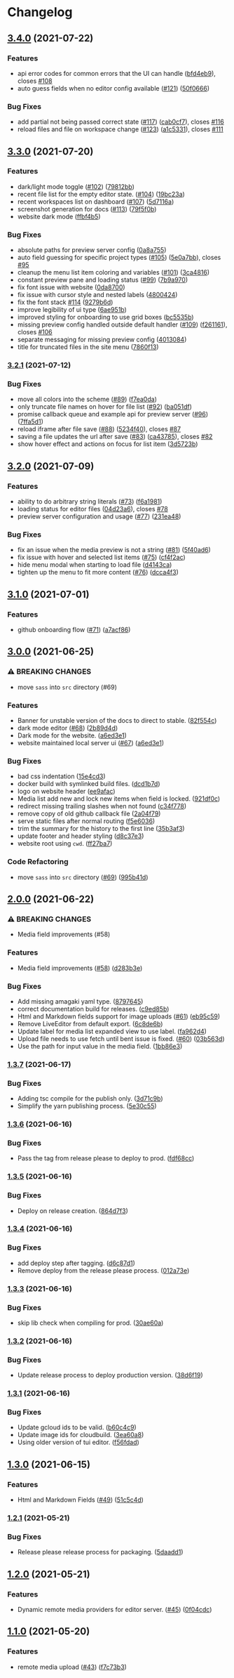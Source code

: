 # Changelog

## [3.4.0](https://www.github.com/blinkk/editor.dev-ui/compare/v3.3.0...v3.4.0) (2021-07-22)


### Features

* api error codes for common errors that the UI can handle ([bfd4eb9](https://www.github.com/blinkk/editor.dev-ui/commit/bfd4eb975f159e3e1ce849d5b05f024810e44c16)), closes [#108](https://www.github.com/blinkk/editor.dev-ui/issues/108)
* auto guess fields when no editor config available ([#121](https://www.github.com/blinkk/editor.dev-ui/issues/121)) ([50f0666](https://www.github.com/blinkk/editor.dev-ui/commit/50f06660605e6f307f53447b9e3c712b9ab8b3e3))


### Bug Fixes

* add partial not being passed correct state ([#117](https://www.github.com/blinkk/editor.dev-ui/issues/117)) ([cab0cf7](https://www.github.com/blinkk/editor.dev-ui/commit/cab0cf7449e298396aeff47b441816f5e0e427f5)), closes [#116](https://www.github.com/blinkk/editor.dev-ui/issues/116)
* reload files and file on workspace change ([#123](https://www.github.com/blinkk/editor.dev-ui/issues/123)) ([a1c5331](https://www.github.com/blinkk/editor.dev-ui/commit/a1c53318ee232cec7a982e808f9cf38b7598693d)), closes [#111](https://www.github.com/blinkk/editor.dev-ui/issues/111)

## [3.3.0](https://www.github.com/blinkk/editor.dev-ui/compare/v3.2.1...v3.3.0) (2021-07-20)


### Features

* dark/light mode toggle ([#102](https://www.github.com/blinkk/editor.dev-ui/issues/102)) ([79812bb](https://www.github.com/blinkk/editor.dev-ui/commit/79812bb1f3be1f13956a8be5b4eb2c3edba80d4b))
* recent file list for the empty editor state. ([#104](https://www.github.com/blinkk/editor.dev-ui/issues/104)) ([19bc23a](https://www.github.com/blinkk/editor.dev-ui/commit/19bc23aed9b25862a0a465135481964898b94408))
* recent workspaces list on dashboard ([#107](https://www.github.com/blinkk/editor.dev-ui/issues/107)) ([5d7116a](https://www.github.com/blinkk/editor.dev-ui/commit/5d7116a39dc7da94e174c9463e8623fbc1b24a22))
* screenshot generation for docs ([#113](https://www.github.com/blinkk/editor.dev-ui/issues/113)) ([79f5f0b](https://www.github.com/blinkk/editor.dev-ui/commit/79f5f0b43dd8b881a486472d24be66487f193625))
* website dark mode ([ffbf4b5](https://www.github.com/blinkk/editor.dev-ui/commit/ffbf4b51765c81f15592a08abb6a94d5b6ad0948))


### Bug Fixes

* absolute paths for preview server config ([0a8a755](https://www.github.com/blinkk/editor.dev-ui/commit/0a8a7550c71f65f69b5c3569ae43a909f42c14e2))
* auto field guessing for specific project types ([#105](https://www.github.com/blinkk/editor.dev-ui/issues/105)) ([5e0a7bb](https://www.github.com/blinkk/editor.dev-ui/commit/5e0a7bb2564fb48e9a872c63cf2122ca6f4af398)), closes [#95](https://www.github.com/blinkk/editor.dev-ui/issues/95)
* cleanup the menu list item coloring and variables ([#101](https://www.github.com/blinkk/editor.dev-ui/issues/101)) ([3ca4816](https://www.github.com/blinkk/editor.dev-ui/commit/3ca4816a68a4a2f6cce8627439203fea3b344fb9))
* constant preview pane and loading status ([#99](https://www.github.com/blinkk/editor.dev-ui/issues/99)) ([7b9a970](https://www.github.com/blinkk/editor.dev-ui/commit/7b9a970e8f674c54ff2d6bd5dbc054f51253f4fd))
* fix font issue with website ([0da8700](https://www.github.com/blinkk/editor.dev-ui/commit/0da8700f5307e94ea01ec72c8ab69703e0979f90))
* fix issue with cursor style and nested labels ([4800424](https://www.github.com/blinkk/editor.dev-ui/commit/4800424396d7e3786e0f514d2af0eeffe3c9b56d))
* fix the font stack [#114](https://www.github.com/blinkk/editor.dev-ui/issues/114) ([9279b6d](https://www.github.com/blinkk/editor.dev-ui/commit/9279b6de5ea4159e65a39298ef949bb312b3b6a6))
* improve legibility of ui type ([6ae951b](https://www.github.com/blinkk/editor.dev-ui/commit/6ae951b888fe1946358540e2b5397290b36312af))
* improved styling for onboarding to use grid boxes ([bc5535b](https://www.github.com/blinkk/editor.dev-ui/commit/bc5535b86490c215ba028b9bb66fbe2e691a518a))
* missing preview config handled outside default handler ([#109](https://www.github.com/blinkk/editor.dev-ui/issues/109)) ([f261161](https://www.github.com/blinkk/editor.dev-ui/commit/f261161b21a220c26f4a1cd41617103ed43fbaf3)), closes [#106](https://www.github.com/blinkk/editor.dev-ui/issues/106)
* separate messaging for missing preview config ([4013084](https://www.github.com/blinkk/editor.dev-ui/commit/40130848a7168ce7121b3573c7090b4a339b9e46))
* title for truncated files in the site menu ([7860f13](https://www.github.com/blinkk/editor.dev-ui/commit/7860f1328b87b39ec44f3b282f501a6107b5f79e))

### [3.2.1](https://www.github.com/blinkk/editor.dev-ui/compare/v3.2.0...v3.2.1) (2021-07-12)


### Bug Fixes

* move all colors into the scheme ([#89](https://www.github.com/blinkk/editor.dev-ui/issues/89)) ([f7ea0da](https://www.github.com/blinkk/editor.dev-ui/commit/f7ea0da7b63e066c81a99375fe74fcd080e7d333))
* only truncate file names on hover for file list ([#92](https://www.github.com/blinkk/editor.dev-ui/issues/92)) ([ba051df](https://www.github.com/blinkk/editor.dev-ui/commit/ba051df1e10bcf9d8786a68d413a73ad177ba843))
* promise callback queue and example api for preview server ([#96](https://www.github.com/blinkk/editor.dev-ui/issues/96)) ([7ffa5d1](https://www.github.com/blinkk/editor.dev-ui/commit/7ffa5d1b693cef9ab07e084f1ac642ea2049a01f))
* reload iframe after file save ([#88](https://www.github.com/blinkk/editor.dev-ui/issues/88)) ([5234f40](https://www.github.com/blinkk/editor.dev-ui/commit/5234f403d5a6e6369a671b3b09e4428936670106)), closes [#87](https://www.github.com/blinkk/editor.dev-ui/issues/87)
* saving a file updates the url after save ([#83](https://www.github.com/blinkk/editor.dev-ui/issues/83)) ([ca43785](https://www.github.com/blinkk/editor.dev-ui/commit/ca43785843307e434ff12e77db4c700d6f7b02aa)), closes [#82](https://www.github.com/blinkk/editor.dev-ui/issues/82)
* show hover effect and actions on focus for list item ([3d5723b](https://www.github.com/blinkk/editor.dev-ui/commit/3d5723b2414d5c1659acb7f77c9b91d712c72116))

## [3.2.0](https://www.github.com/blinkk/editor.dev-ui/compare/v3.1.0...v3.2.0) (2021-07-09)


### Features

* ability to do arbitrary string literals ([#73](https://www.github.com/blinkk/editor.dev-ui/issues/73)) ([f6a1981](https://www.github.com/blinkk/editor.dev-ui/commit/f6a198128c8e6297b82d3be658df16c47bd0bd1f))
* loading status for editor files ([04d23a6](https://www.github.com/blinkk/editor.dev-ui/commit/04d23a6e1f816517e6052dce8c9e3c7778d5e142)), closes [#78](https://www.github.com/blinkk/editor.dev-ui/issues/78)
* preview server configuration and usage ([#77](https://www.github.com/blinkk/editor.dev-ui/issues/77)) ([231ea48](https://www.github.com/blinkk/editor.dev-ui/commit/231ea485a7fd1dab06d4b121c14e28c5f93c3cf3))


### Bug Fixes

* fix an issue when the media preview is not a string ([#81](https://www.github.com/blinkk/editor.dev-ui/issues/81)) ([5f40ad6](https://www.github.com/blinkk/editor.dev-ui/commit/5f40ad6e05d6e1718cc85c3766b54d7cdf43ae24))
* fix issue with hover and selected list items ([#75](https://www.github.com/blinkk/editor.dev-ui/issues/75)) ([cf4f2ac](https://www.github.com/blinkk/editor.dev-ui/commit/cf4f2aca6e3f0c0d1f214b14964a48d89ae4636e))
* hide menu modal when starting to load file ([d4143ca](https://www.github.com/blinkk/editor.dev-ui/commit/d4143ca055adc10c840bc5769955e326441f7a7b))
* tighten up the menu to fit more content ([#76](https://www.github.com/blinkk/editor.dev-ui/issues/76)) ([dcca4f3](https://www.github.com/blinkk/editor.dev-ui/commit/dcca4f39ba837402fc70dacb8faa59f21f00aab2))

## [3.1.0](https://www.github.com/blinkk/editor.dev-ui/compare/v3.0.0...v3.1.0) (2021-07-01)


### Features

* github onboarding flow ([#71](https://www.github.com/blinkk/editor.dev-ui/issues/71)) ([a7acf86](https://www.github.com/blinkk/editor.dev-ui/commit/a7acf86a147794a173c02d65acd8ae102b80f4e7))

## [3.0.0](https://www.github.com/blinkk/editor.dev-ui/compare/v2.0.0...v3.0.0) (2021-06-25)


### ⚠ BREAKING CHANGES

* move `sass` into `src` directory (#69)

### Features

* Banner for unstable version of the docs to direct to stable. ([82f554c](https://www.github.com/blinkk/editor.dev-ui/commit/82f554c5548b5247747a559942769b994c20d72f))
* dark mode editor ([#68](https://www.github.com/blinkk/editor.dev-ui/issues/68)) ([2b89d4d](https://www.github.com/blinkk/editor.dev-ui/commit/2b89d4d04ebabbab4c392011b0d659092ddf5d1d))
* Dark mode for the website. ([a6ed3e1](https://www.github.com/blinkk/editor.dev-ui/commit/a6ed3e15e216643359fdf60c9aa1632a9fcfc9e8))
* website maintained local server ui ([#67](https://www.github.com/blinkk/editor.dev-ui/issues/67)) ([a6ed3e1](https://www.github.com/blinkk/editor.dev-ui/commit/a6ed3e15e216643359fdf60c9aa1632a9fcfc9e8))


### Bug Fixes

* bad css indentation ([15e4cd3](https://www.github.com/blinkk/editor.dev-ui/commit/15e4cd313a618d85c6907da9e59bd0d462ae7c2b))
* docker build with symlinked build files. ([dcd1b7d](https://www.github.com/blinkk/editor.dev-ui/commit/dcd1b7d2f738b0bbeb04c88336249a033d3e1927))
* logo on website header ([ee9afac](https://www.github.com/blinkk/editor.dev-ui/commit/ee9afacddd85433a8b7a1d0cf3fac96f58f93479))
* Media list add new and lock new items when field is locked. ([921df0c](https://www.github.com/blinkk/editor.dev-ui/commit/921df0c4bdee4068f376ddc270504da26fcb81ee))
* redirect missing trailing slashes when not found ([c34f778](https://www.github.com/blinkk/editor.dev-ui/commit/c34f7786e5ee65b42f476d86210414396ce1de21))
* remove copy of old github callback file ([2a04f79](https://www.github.com/blinkk/editor.dev-ui/commit/2a04f792976a827ed287023d4e02149ddd233835))
* serve static files after normal routing ([f5e6036](https://www.github.com/blinkk/editor.dev-ui/commit/f5e60365b50e51a6e50364c868322f23cc6eca37))
* trim the summary for the history to the first line ([35b3af3](https://www.github.com/blinkk/editor.dev-ui/commit/35b3af375a6c01231f553246b4b82307a4967df9))
* update footer and header styling ([d8c37e3](https://www.github.com/blinkk/editor.dev-ui/commit/d8c37e33c373b268135e6b4baae02cea6d5e38ae))
* website root using `cwd`. ([ff27ba7](https://www.github.com/blinkk/editor.dev-ui/commit/ff27ba72307ab8b0fa5c004284dd24e7ab045936))


### Code Refactoring

* move `sass` into `src` directory ([#69](https://www.github.com/blinkk/editor.dev-ui/issues/69)) ([995b41d](https://www.github.com/blinkk/editor.dev-ui/commit/995b41d996992c612edee481ab02de75a3a72869))

## [2.0.0](https://www.github.com/blinkk/editor.dev-ui/compare/v1.3.7...v2.0.0) (2021-06-22)


### ⚠ BREAKING CHANGES

* Media field improvements (#58)

### Features

* Media field improvements ([#58](https://www.github.com/blinkk/editor.dev-ui/issues/58)) ([d283b3e](https://www.github.com/blinkk/editor.dev-ui/commit/d283b3ea69c1e1b4b92b28236b13756e6620f972))


### Bug Fixes

* Add missing amagaki yaml type. ([8797645](https://www.github.com/blinkk/editor.dev-ui/commit/879764573bc59447cf8a1c8c4708e9c3a67625e4))
* correct documentation build for releases. ([c9ed85b](https://www.github.com/blinkk/editor.dev-ui/commit/c9ed85b7945f327559fa5929b27b8766248f6765))
* Html and Markdown fields support for image uploads ([#61](https://www.github.com/blinkk/editor.dev-ui/issues/61)) ([eb95c59](https://www.github.com/blinkk/editor.dev-ui/commit/eb95c59b2fe919f935b176a603aafdce1381cf75))
* Remove LiveEditor from default export. ([6c8de6b](https://www.github.com/blinkk/editor.dev-ui/commit/6c8de6bc929a4cf4cc61bfb23eefe2589c8be2df))
* Update label for media list expanded view to use label. ([fa962d4](https://www.github.com/blinkk/editor.dev-ui/commit/fa962d41a29adc0e7ec90a3720f712a43a771857))
* Upload file needs to use fetch until bent issue is fixed. ([#60](https://www.github.com/blinkk/editor.dev-ui/issues/60)) ([03b563d](https://www.github.com/blinkk/editor.dev-ui/commit/03b563dc924a67796d50605ed803087ed8f4c297))
* Use the path for input value in the media field. ([1bb86e3](https://www.github.com/blinkk/editor.dev-ui/commit/1bb86e37bd8475ac538952603cb2f383a0569384))

### [1.3.7](https://www.github.com/blinkk/editor.dev-ui/compare/v1.3.6...v1.3.7) (2021-06-17)


### Bug Fixes

* Adding tsc compile for the publish only. ([3d71c9b](https://www.github.com/blinkk/editor.dev-ui/commit/3d71c9b45ceb88e0b7ad3bf6b484c02f80274fd8))
* Simplify the yarn publishing process. ([5e30c55](https://www.github.com/blinkk/editor.dev-ui/commit/5e30c554fe4b4c5e2686b0662eeaaa1c86c9b241))

### [1.3.6](https://www.github.com/blinkk/editor.dev-ui/compare/v1.3.5...v1.3.6) (2021-06-16)


### Bug Fixes

* Pass the tag from release please to deploy to prod. ([fdf68cc](https://www.github.com/blinkk/editor.dev-ui/commit/fdf68ccbc25d44ed01bac7d55234a2dbbf93a4be))

### [1.3.5](https://www.github.com/blinkk/editor.dev-ui/compare/v1.3.4...v1.3.5) (2021-06-16)


### Bug Fixes

* Deploy on release creation. ([864d7f3](https://www.github.com/blinkk/editor.dev-ui/commit/864d7f35ca65386ff55abd318c4d1fb16e508ae2))

### [1.3.4](https://www.github.com/blinkk/editor.dev-ui/compare/v1.3.3...v1.3.4) (2021-06-16)


### Bug Fixes

* add deploy step after tagging. ([d6c87d1](https://www.github.com/blinkk/editor.dev-ui/commit/d6c87d11cd0dc578f3fbb769b35b43fd27071b9b))
* Remove deploy from the release please process. ([012a73e](https://www.github.com/blinkk/editor.dev-ui/commit/012a73ed0162b00137e6692ae9bf3b1d3aa456d9))

### [1.3.3](https://www.github.com/blinkk/editor.dev-ui/compare/v1.3.2...v1.3.3) (2021-06-16)


### Bug Fixes

* skip lib check when compiling for prod. ([30ae60a](https://www.github.com/blinkk/editor.dev-ui/commit/30ae60ad78e8dc0b161c6515e1a247ffa74ebd79))

### [1.3.2](https://www.github.com/blinkk/editor.dev-ui/compare/v1.3.1...v1.3.2) (2021-06-16)


### Bug Fixes

* Update release process to deploy production version. ([38d6f19](https://www.github.com/blinkk/editor.dev-ui/commit/38d6f1989a29505eb694a22648a630ec023309d5))

### [1.3.1](https://www.github.com/blinkk/editor.dev-ui/compare/v1.3.0...v1.3.1) (2021-06-16)


### Bug Fixes

* Update gcloud ids to be valid. ([b60c4c9](https://www.github.com/blinkk/editor.dev-ui/commit/b60c4c94fc77db7d8c8f2e3d0cfd0b41a96c0469))
* Update image ids for cloudbuild. ([3ea60a8](https://www.github.com/blinkk/editor.dev-ui/commit/3ea60a86e7d6230682bab9cab025c5ac330526d9))
* Using older version of tui editor. ([f56fdad](https://www.github.com/blinkk/editor.dev-ui/commit/f56fdada1da08e88ab0d64fdac003c51d184bb2d))

## [1.3.0](https://www.github.com/blinkk/editor.dev-ui/compare/v1.2.1...v1.3.0) (2021-06-15)


### Features

* Html and Markdown Fields ([#49](https://www.github.com/blinkk/editor.dev-ui/issues/49)) ([51c5c4d](https://www.github.com/blinkk/editor.dev-ui/commit/51c5c4de2ce3ff657aeefd63e36923d4ca61c612))

### [1.2.1](https://www.github.com/blinkk/editor.dev-ui/compare/v1.2.0...v1.2.1) (2021-05-21)


### Bug Fixes

* Release please release process for packaging. ([5daadd1](https://www.github.com/blinkk/editor.dev-ui/commit/5daadd170d1b26172a7fa79b3ff447e97d7cea0f))

## [1.2.0](https://www.github.com/blinkk/editor.dev-ui/compare/v1.1.0...v1.2.0) (2021-05-21)


### Features

* Dynamic remote media providers for editor server. ([#45](https://www.github.com/blinkk/editor.dev-ui/issues/45)) ([0f04cdc](https://www.github.com/blinkk/editor.dev-ui/commit/0f04cdc9bf7615ee184d37236d93b6487203c772))

## [1.1.0](https://www.github.com/blinkk/editor.dev-ui/compare/v1.0.24...v1.1.0) (2021-05-20)


### Features

* remote media upload ([#43](https://www.github.com/blinkk/editor.dev-ui/issues/43)) ([f7c73b3](https://www.github.com/blinkk/editor.dev-ui/commit/f7c73b335dd7f687f31e4fc68c3a9d3446e9393e))
